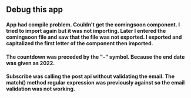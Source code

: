 ## Debug this app

#### App had compile problem. Couldn't get the comingsoon component. I tried to import again but it was not importing. Later I entered the comingsoon file and saw that the file was not exported. I exported and capitalized the first letter of the component then imported.

#### The countdown was preceded by the "-" symbol. Because the end date was given as 2022.

#### Subscribe was calling the post api without validating the email. The match() method regular expression was previously against so the email validation was not working.